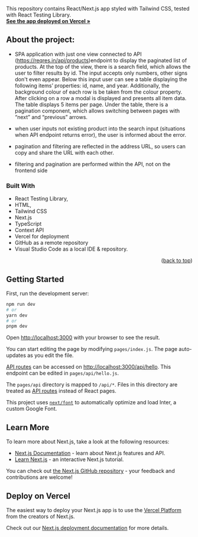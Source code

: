  

 This repository contains React/Next.js app styled with Tailwind CSS, tested with React Testing Library.
 </br>
 <a href="http://spa-one-view.vercel.app"><strong>See the app deployed on Vercel »</strong></a>


## About the project:
-  SPA application with just one view connected to API (https://reqres.in/api/products)endpoint to display the paginated list of products. At the top of the view, there is a  search field, which allows the user to filter results by id. The input accepts only numbers, other signs don't even appear. Below this input user can see a table displaying the following items’ properties: id, name, and year. Additionally, the background colour of each row is be taken from the colour property. After clicking on a row a modal is displayed and presents all item data. The table displays 5 items per page. Under the table, there is a pagination component, which allows switching between pages with “next” and “previous” arrows.

 - when user inputs not existing product into the search input (situations when API endpoint returns error),  the user is informed about the error.
- pagination and filtering are reflected in the address URL, so users can copy and share the URL with each other.

-  filtering and pagination are performed within the API, not on the frontend side



### Built With

* React Testing Library,
* HTML, 
* Tailwind CSS
* Next.js
* TypeScript
* Context API
* Vercel for deployment
* GitHub as a remote repository
* Visual Studio Code as a local IDE & repository.

<p align="right">(<a href="#readme-top">back to top</a>)</p>


## Getting Started

First, run the development server:

```bash
npm run dev
# or
yarn dev
# or
pnpm dev
```

Open [http://localhost:3000](http://localhost:3000) with your browser to see the result.

You can start editing the page by modifying `pages/index.js`. The page auto-updates as you edit the file.

[API routes](https://nextjs.org/docs/api-routes/introduction) can be accessed on [http://localhost:3000/api/hello](http://localhost:3000/api/hello). This endpoint can be edited in `pages/api/hello.js`.

The `pages/api` directory is mapped to `/api/*`. Files in this directory are treated as [API routes](https://nextjs.org/docs/api-routes/introduction) instead of React pages.

This project uses [`next/font`](https://nextjs.org/docs/basic-features/font-optimization) to automatically optimize and load Inter, a custom Google Font.

## Learn More

To learn more about Next.js, take a look at the following resources:

- [Next.js Documentation](https://nextjs.org/docs) - learn about Next.js features and API.
- [Learn Next.js](https://nextjs.org/learn) - an interactive Next.js tutorial.

You can check out [the Next.js GitHub repository](https://github.com/vercel/next.js/) - your feedback and contributions are welcome!

## Deploy on Vercel

The easiest way to deploy your Next.js app is to use the [Vercel Platform](https://vercel.com/new?utm_medium=default-template&filter=next.js&utm_source=create-next-app&utm_campaign=create-next-app-readme) from the creators of Next.js.

Check out our [Next.js deployment documentation](https://nextjs.org/docs/deployment) for more details.
